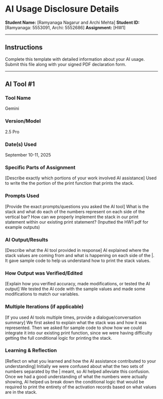 # AI Usage Disclosure Details

**Student Name:** [Ramyanaga Nagarur and Archi Mehta]
**Student ID:** [Ramyanaga: 5553091, Archi: 5552686]
**Assignment:** [HW1]

---

## Instructions

Complete this template with detailed information about your AI usage. Submit this file along with your signed PDF declaration form.

---

## AI Tool #1

### Tool Name
Gemini

### Version/Model
2.5 Pro

### Date(s) Used
September 10-11, 2025

### Specific Parts of Assignment
[Describe exactly which portions of your work involved AI assistance]
Used to write the the portion of the print function that prints the stack. 

### Prompts Used
[Provide the exact prompts/questions you asked the AI tool]
What is the stack and what do each of the numbers represent on each side of the vertical bar? How can we properly implement the stack in our print statement within our existing print statement? (Inputted the HW1 pdf for example outputs)

### AI Output/Results
[Describe what the AI tool provided in response]
AI explained where the stack values are coming from and what is happening on each side of the |. It gave sample code to help us understand how to print the stack values.

### How Output was Verified/Edited
[Explain how you verified accuracy, made modifications, or tested the AI output]
We tested the AI code with the sample values and made some modifications to match our variables. 

### Multiple Iterations (if applicable)
[If you used AI tools multiple times, provide a dialogue/conversation summary]
We first asked to explain what the stack was and how it was represented. Then we asked for sample code to show how we could integrate it into our existing print function, since we were having difficulty getting the full conditional logic for printing the stack.

### Learning & Reflection
[Reflect on what you learned and how the AI assistance contributed to your understanding]
Initially we were confused about what the two sets of numbers separated by the | meant, so AI helped alleviate this confusion. Once we had a good understanding of what the numbers were actually showing, AI helped us break down the conditional logic that would be required to print the entirety of the activation records based on what values are in the stack.  